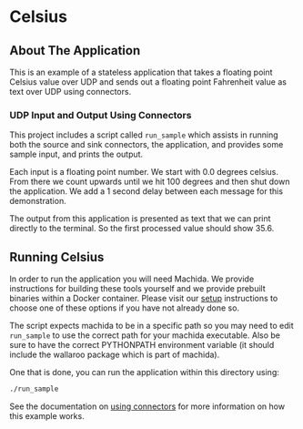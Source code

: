 # Celsius

## About The Application

This is an example of a stateless application that takes a floating point Celsius value over UDP and sends out a floating point Fahrenheit value as text over UDP using connectors.

### UDP Input and Output Using Connectors

This project includes a script called `run_sample` which assists in running both the source and sink connectors, the application, and provides some sample input, and prints the output.

Each input is a floating point number. We start with 0.0 degrees celsius. From there we count upwards until we hit 100 degrees and then shut down the application. We add a 1 second delay between each message for this demonstration.

The output from this application is presented as text that we can print directly to the terminal. So the first processed value should show 35.6.

## Running Celsius

In order to run the application you will need Machida. We provide instructions for building these tools yourself and we provide prebuilt binaries within a Docker container. Please visit our [setup](https://docs.wallaroolabs.com/book/getting-started/choosing-an-installation-option.html) instructions to choose one of these options if you have not already done so.

The script expects machida to be in a specific path so you may need to edit `run_sample` to use the correct path for your machida executable. Also be sure to have the correct PYTHONPATH environment variable (it should include the wallaroo package which is part of machida).

One that is done, you can run the application within this directory using:

```bash
./run_sample
```

See the documentation on [using connectors](https://docs.wallaroolabs.com/book/python/using-connectors.html) for more information on how this example works.
